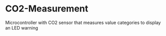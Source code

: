 #  CO2-Measurement

Microcontroller with CO2 sensor that measures value categories to display an LED warning

